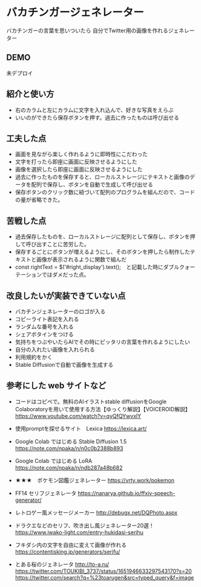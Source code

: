 # バカチンガージェネレーター
  バカチンガーの言葉を思いついたら
  自分でTwitter用の画像を作れるジェネレーター

## DEMO
未デプロイ

## 紹介と使い方
  - 右のカラムと左にカラムに文字を入れ込んで、好きな写真をえらぶ
  - いいのができたら保存ボタンを押す。過去に作ったものは呼び出せる

## 工夫した点
  - 画面を見ながら楽しく作れるように即時性にこだわった 
  - 文字を打ったら即座に画面に反映させるようにした
  - 画像を選択したら即座に画面に反映させるようにした
  - 過去に作ったものを保存すると、ローカルストレージにテキストと画像のデータを配列で保存し、ボタンを自動で生成して呼び出せる
  - 保存ボタンのクリック数に紐づいて配列のプログラムを組んだので、コードの量が省略できた。

## 苦戦した点
  
  - 過去保存したものを、ローカルストレージに配列として保存し、ボタンを押して呼び出すことに苦労した。
  - 保存するごとにボタンが増えるようにし、そのボタンを押したら制作したテキストと画像が表示されるように関数で組んだ
  -  const rightText = $('#right_display').text();　と記載した時にダブルクォーテーションではダメだった点。

## 改良したいが実装できていない点
  - バカチンジェネレーターのロゴが入る
  - コピーライト表記を入れる
  - ランダムな番号を入れる
  - シェアボタインをつける 
  - 気持ちをつぶやいたらAIでその時にピッタリの言葉を作れるようにしたい
  - 自分の入れたい画像を入れられる
  - 利用規約をかく
  - Stable Diffusionで自動で画像を生成する

## 参考にした web サイトなど

  
  - コードはコピペで。無料のAIイラストstable diffusionをGoogle Colaboratoryを用いて使用する方法【ゆっくり解説】【VOICEROID解説】
  https://www.youtube.com/watch?v=qyQfQYwvxlY

  - 使用promptを探せるサイト　Lexica
  https://lexica.art/

  - Google Colab ではじめる Stable Diffusion 1.5
  https://note.com/npaka/n/n0c0b2388b893


  - Google Colab ではじめる LoRA
  https://note.com/npaka/n/ndb287a48b682

  - ★★★　ポケモン図鑑ジェネレーター
  https://vrty.work/pokemon

  
  - FF14 セリフジェネレータ
  https://nanarya.github.io/ffxiv-speech-generator/

  - レトロゲー風メッセージメーカー
  http://debugx.net/DQPhoto.aspx
  
  - ドラクエなどのセリフ、吹き出し風ジェネレーター20選！
  https://www.iwako-light.com/entry-hukidasi-serihu
  
  - フキダシ内の文字を自由に変えて画像が作れる
  https://contentisking.jp/generators/serifu/

  - とある桜のジェネレータ
  http://to-a.ru/
  https://twitter.com/TOUKIBI_3737/status/1651946633297543170?s=20
  https://twitter.com/search?q=%23toarugen&src=typed_query&f=image


